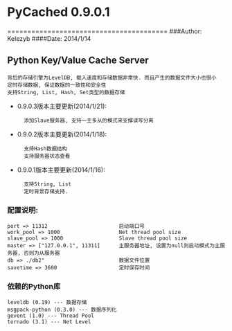 # PyCached 0.9.0.1
========================================
###Author: Kelezyb
####Date: 2014/1/14

## Python Key/Value Cache Server

	背后的存储引擎为LevelDB, 载入速度和存储数据非常快. 而且产生的数据文件大小也很小
	定时存储数据, 保证数据的一致性和安全性
	支持String, List, Hash, Set类型的数据存储

* 0.9.0.3版本主要更新(2014/1/21):

		添加Slave服务器, 支持一主多从的模式来支撑读写分离

* 0.9.0.2版本主要更新(2014/1/18):

    	支持Hash数据结构
	    支持服务器状态查看

* 0.9.0.1版本主要更新(2014/1/16):

    	支持String, List
    	定时背景存储支持.

### 配置说明:

    port => 11312                       启动端口号
    work_pool => 1000                   Net thread pool size
    slave_pool => 1000                  Slave thread pool size
    master => ["127.0.0.1", 11311]      主服务器地址, 设置为null则启动模式为主服务器, 否则为从服务器
    db => ./db2"                        数据文件位置
    savetime => 3600                    定时保存时间

### 依赖的Python库

    leveldb (0.19) --- 数据存储
    msgpack-python (0.3.0) --- 数据序列化
    gevent (1.0) --- Thread Pool
    tornado (3.1) --- Net Level
